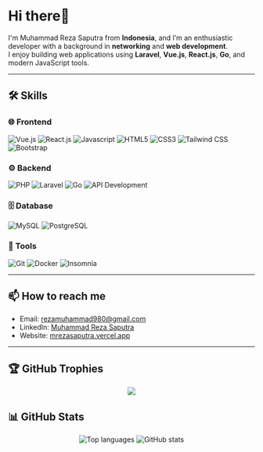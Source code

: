 # Hi there👋  


I'm Muhammad Reza Saputra from **Indonesia**, and I’m an enthusiastic developer with a background in **networking** and **web development**.  
I enjoy building web applications using **Laravel**, **Vue.js**, **React.js**, **Go**, and modern JavaScript tools.   


---

## 🛠️ Skills  

### 🌐 Frontend
![Vue.js](https://img.shields.io/badge/-Vue.js-42b883?style=for-the-badge&logo=vue.js&logoColor=white)
![React.js](https://img.shields.io/badge/-React.js-007ACC?style=for-the-badge&logo=react&logoColor=white)
![Javascript](https://img.shields.io/badge/JavaScript-323330?style=for-the-badge&logo=javascript&logoColor=F7DF1E)
![HTML5](https://img.shields.io/badge/-HTML5-E34F26?style=for-the-badge&logo=html5&logoColor=white)
![CSS3](https://img.shields.io/badge/-CSS3-1572B6?style=for-the-badge&logo=css3&logoColor=white)
![Tailwind CSS](https://img.shields.io/badge/-Tailwind_CSS-38B2AC?style=for-the-badge&logo=tailwind-css&logoColor=white)
![Bootstrap](https://img.shields.io/badge/-Bootstrap-7952B3?style=for-the-badge&logo=bootstrap&logoColor=white)

### ⚙️ Backend
![PHP](https://img.shields.io/badge/-PHP-777BB4?style=for-the-badge&logo=php&logoColor=white)
![Laravel](https://img.shields.io/badge/-Laravel-FC3C3C?style=for-the-badge&logo=laravel&logoColor=white)
![Go](https://img.shields.io/badge/-Go-00ADD8?style=for-the-badge&logo=go&logoColor=white)
![API Development](https://img.shields.io/badge/-REST_API-4AB197?style=for-the-badge)

### 🗄️ Database
![MySQL](https://img.shields.io/badge/-MySQL-4479A1?style=for-the-badge&logo=mysql&logoColor=white)
![PostgreSQL](https://img.shields.io/badge/-PostgreSQL-336791?style=for-the-badge&logo=postgresql&logoColor=white)

### 🔧 Tools
![Git](https://img.shields.io/badge/-Git-F05032?style=for-the-badge&logo=git&logoColor=white)
![Docker](https://img.shields.io/badge/-Docker-2496ED?style=for-the-badge&logo=docker&logoColor=white)
![Insomnia](https://img.shields.io/badge/-Insomnia-5849BE?style=for-the-badge&logo=insomnia&logoColor=white)

---

## 📫 How to reach me
- Email: [rezamuhammad980@gmail.com](mailto:rezamuhammad980@gmail.com)  
- LinkedIn: [Muhammad Reza Saputra](https://www.linkedin.com/in/muhammad-reza-saputra-b6a81726b/)  
- Website: [mrezasaputra.vercel.app](https://mrezasaputra.vercel.app/)  

---

## 🏆 GitHub Trophies
<p align="center">
  <img src="https://github-profile-trophy.vercel.app/?username=rizheez&theme=onedark&no-frame=true&row=1&column=7" />
</p>

## 📊 GitHub Stats
<p align="center">
  <img src="https://github-readme-stats.vercel.app/api/top-langs/?username=rizheez&layout=compact&theme=tokyonight&count_private=true" alt="Top languages" />
  <img src="https://github-readme-stats.vercel.app/api?username=rizheez&show_icons=true&theme=tokyonight&count_private=true" alt="GitHub stats" />
</p>
